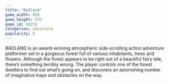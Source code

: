 ```yaml
---
title: "Badland"
game_width: 850
game_height: 475
game_id: 40274
categories: adventure
popularity: 8
---
```

BADLAND is an award-winning atmospheric side-scrolling action adventure platformer set in a gorgeous forest full of various inhabitants, trees and flowers. Although the forest appears to be right out of a beautiful fairy tale, there’s something terribly wrong. The player controls one of the forest dwellers to find out what’s going on, and discovers an astonishing number of imaginative traps and obstacles on the way.
